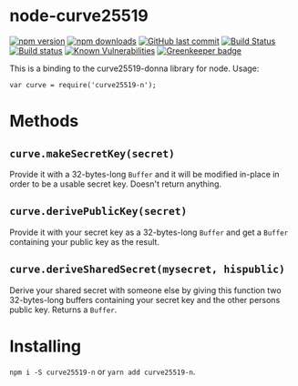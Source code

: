 node-curve25519
===============
[![npm version](https://img.shields.io/npm/v/curve25519-n.svg?style=plastic)](https://www.npmjs.com/package/curve25519-n)
[![npm downloads](https://img.shields.io/npm/dt/curve25519-n.svg?style=plastic)](https://www.npmjs.com/package/curve25519-n)
[![GitHub last commit](https://img.shields.io/github/last-commit/volschin/node-curve25519.svg?style=plastic)](https://github.com/volschin/node-curve25519)
[![Build Status](https://travis-ci.com/volschin/node-curve25519.svg?branch=master)](https://travis-ci.com/volschin/node-curve25519)
[![Build status](https://ci.appveyor.com/api/projects/status/ge3jjijetqp2lf4h?svg=true)](https://ci.appveyor.com/project/volschin/node-curve25519)
[![Known Vulnerabilities](https://snyk.io/test/npm/curve25519-n/badge.svg)](https://snyk.io/test/npm/curve25519-n)
[![Greenkeeper badge](https://badges.greenkeeper.io/volschin/node-curve25519.svg)](https://greenkeeper.io/)

This is a binding to the curve25519-donna library for node. Usage:

    var curve = require('curve25519-n');

Methods
=======

`curve.makeSecretKey(secret)`
-----------------------------
Provide it with a 32-bytes-long `Buffer` and it will be modified in-place in order to be a usable secret key. Doesn't return anything.

`curve.derivePublicKey(secret)`
-------------------------------
Provide it with your secret key as a 32-bytes-long `Buffer` and get a `Buffer` containing your public key as the result.

`curve.deriveSharedSecret(mysecret, hispublic)`
-----------------------------------------------
Derive your shared secret with someone else by giving this function two 32-bytes-long buffers containing your secret key and the other persons public key. Returns a `Buffer`.

Installing
==========
`npm i -S curve25519-n` or `yarn add curve25519-n`.
